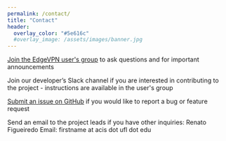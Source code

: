 ```yaml
---
permalink: /contact/
title: "Contact"
header:
  overlay_color: "#5e616c"
  #overlay_image: /assets/images/banner.jpg
---
```


[Join the EdgeVPN user's group](https://groups.io/g/EdgeVPN) to ask questions and for important announcements

Join our developer’s Slack channel if you are interested in contributing to the project - instructions are available in the user's group

[Submit an issue on GitHub](https://github.com/EdgeVPN) if you would like to report a bug or feature request

Send an email to the project leads if you have other inquiries:
Renato Figueiredo
Email: firstname at acis dot ufl dot edu
